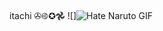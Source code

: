 itachi
✇࿋✪𖣘
![]<img src="https://media1.tenor.com/m/jNwKSlUPg8YAAAAC/hate-naruto.gif" alt="Hate Naruto GIF"/>
